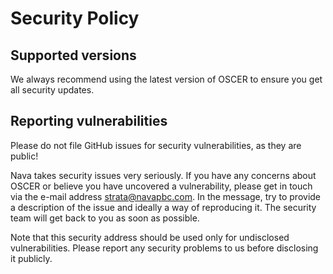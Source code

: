 # Security Policy

## Supported versions

We always recommend using the latest version of OSCER to ensure you get all security updates.

## Reporting vulnerabilities

Please do not file GitHub issues for security vulnerabilities, as they are public!

Nava takes security issues very seriously. If you have any concerns about OSCER or believe you have uncovered a vulnerability, please get in touch via the e-mail address strata@navapbc.com. In the message, try to provide a description of the issue and ideally a way of reproducing it. The security team will get back to you as soon as possible.

Note that this security address should be used only for undisclosed vulnerabilities. Please report any security problems to us before disclosing it publicly.

